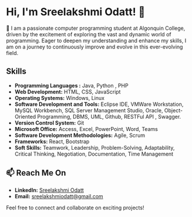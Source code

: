 # Hi, I'm Sreelakshmi Odatt! 👋

  🌱 I am a passionate computer programming student at Algonquin College, driven by the excitement of exploring the vast and dynamic world of programming. Eager to deepen my understanding and enhance my skills, I am on a journey to continuously improve and evolve in this ever-evolving field.

## Skills

- **Programming Languages :** Java, Python , PHP
- **Web Development:** HTML, CSS, JavaScript  
- **Operating Systems:** Windows, Linux 
- **Software Development and Tools:** Eclipse IDE, VMWare Workstation, MySQL Workbench, SQL Server Management Studio, Oracle, Object-Oriented Programming, DBMS, UML, Github, RESTFul API , Swagger.
- **Version Control System:** Git
- **Microsoft Office:** Access, Excel, PowerPoint, Word, Teams
- **Software Development Methodologies:** Agile, Scrum
- **Frameworks:** React, Bootstrap 
- **Soft Skills:** Teamwork, Leadership, Problem-Solving, Adaptability, Critical Thinking, Negotiation, Documentation, Time Management

##  📫 Reach Me On

- **LinkedIn:** [Sreelakshmi Odatt](https://www.linkedin.com/in/sreelakshmi-o-v/)
- **Email:** sreelakshmiodatt@gmail.com

Feel free to connect and collaborate on exciting projects! 
